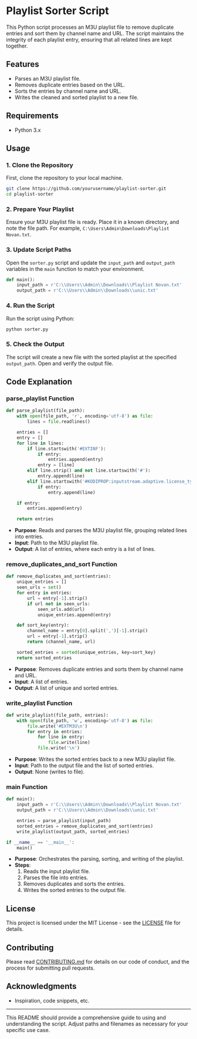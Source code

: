# Playlist Sorter Script

This Python script processes an M3U playlist file to remove duplicate entries and sort them by channel name and URL. The script maintains the integrity of each playlist entry, ensuring that all related lines are kept together.

## Features
- Parses an M3U playlist file.
- Removes duplicate entries based on the URL.
- Sorts the entries by channel name and URL.
- Writes the cleaned and sorted playlist to a new file.

## Requirements
- Python 3.x

## Usage

### 1. Clone the Repository

First, clone the repository to your local machine.

```bash
git clone https://github.com/yourusername/playlist-sorter.git
cd playlist-sorter
```

### 2. Prepare Your Playlist

Ensure your M3U playlist file is ready. Place it in a known directory, and note the file path. For example, `C:\Users\Admin\Downloads\Playlist Novan.txt`.

### 3. Update Script Paths

Open the `sorter.py` script and update the `input_path` and `output_path` variables in the `main` function to match your environment.

```python
def main():
    input_path = r'C:\\Users\\Admin\\Downloads\\Playlist Novan.txt'
    output_path = r'C:\\Users\\Admin\\Downloads\\unic.txt'
```

### 4. Run the Script

Run the script using Python:

```bash
python sorter.py
```

### 5. Check the Output

The script will create a new file with the sorted playlist at the specified `output_path`. Open and verify the output file.

## Code Explanation

### parse_playlist Function

```python
def parse_playlist(file_path):
    with open(file_path, 'r', encoding='utf-8') as file:
        lines = file.readlines()

    entries = []
    entry = []
    for line in lines:
        if line.startswith('#EXTINF'):
            if entry:
                entries.append(entry)
            entry = [line]
        elif line.strip() and not line.startswith('#'):
            entry.append(line)
        elif line.startswith('#KODIPROP:inputstream.adaptive.license_type') or line.startswith('#KODIPROP:inputstream.adaptive.license_key') or line.startswith('#EXTVLCOPT:'):
            if entry:
                entry.append(line)

    if entry:
        entries.append(entry)

    return entries
```

- **Purpose**: Reads and parses the M3U playlist file, grouping related lines into entries.
- **Input**: Path to the M3U playlist file.
- **Output**: A list of entries, where each entry is a list of lines.

### remove_duplicates_and_sort Function

```python
def remove_duplicates_and_sort(entries):
    unique_entries = []
    seen_urls = set()
    for entry in entries:
        url = entry[-1].strip()
        if url not in seen_urls:
            seen_urls.add(url)
            unique_entries.append(entry)

    def sort_key(entry):
        channel_name = entry[0].split(',')[-1].strip()
        url = entry[-1].strip()
        return (channel_name, url)

    sorted_entries = sorted(unique_entries, key=sort_key)
    return sorted_entries
```

- **Purpose**: Removes duplicate entries and sorts them by channel name and URL.
- **Input**: A list of entries.
- **Output**: A list of unique and sorted entries.

### write_playlist Function

```python
def write_playlist(file_path, entries):
    with open(file_path, 'w', encoding='utf-8') as file:
        file.write('#EXTM3U\n')
        for entry in entries:
            for line in entry:
                file.write(line)
            file.write('\n')
```

- **Purpose**: Writes the sorted entries back to a new M3U playlist file.
- **Input**: Path to the output file and the list of sorted entries.
- **Output**: None (writes to file).

### main Function

```python
def main():
    input_path = r'C:\\Users\\Admin\\Downloads\\Playlist Novan.txt'
    output_path = r'C:\\Users\\Admin\\Downloads\\unic.txt'

    entries = parse_playlist(input_path)
    sorted_entries = remove_duplicates_and_sort(entries)
    write_playlist(output_path, sorted_entries)

if __name__ == '__main__':
    main()
```

- **Purpose**: Orchestrates the parsing, sorting, and writing of the playlist.
- **Steps**:
  1. Reads the input playlist file.
  2. Parses the file into entries.
  3. Removes duplicates and sorts the entries.
  4. Writes the sorted entries to the output file.

## License

This project is licensed under the MIT License - see the [LICENSE](LICENSE) file for details.

## Contributing

Please read [CONTRIBUTING.md](CONTRIBUTING.md) for details on our code of conduct, and the process for submitting pull requests.

## Acknowledgments

- Inspiration, code snippets, etc.

---

This README should provide a comprehensive guide to using and understanding the script. Adjust paths and filenames as necessary for your specific use case.
